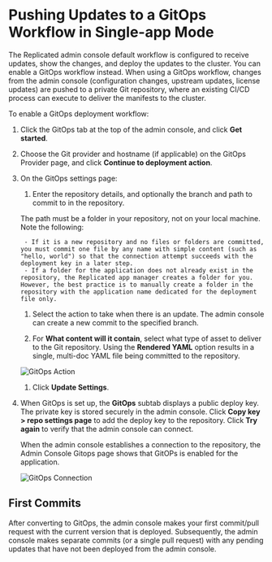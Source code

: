 # Pushing Updates to a GitOps Workflow in Single-app Mode

The Replicated admin console default workflow is configured to receive updates, show the changes, and deploy the updates to the cluster. You can enable a GitOps workflow instead.
When using a GitOps workflow, changes from the admin console (configuration changes, upstream updates, license updates) are pushed to a private Git repository, where an existing CI/CD process can execute to deliver the manifests to the cluster.

To enable a GitOps deployment workflow:

1. Click the GitOps tab at the top of the admin console, and click **Get started**.

1. Choose the Git provider and hostname (if applicable) on the GitOps Provider page, and click **Continue to deployment action**.

1. On the GitOps settings page:

    1. Enter the repository details, and optionally the branch and path to commit to in the repository.

      The path must be a folder in your repository, not on your local machine. Note the following:

        - If it is a new repository and no files or folders are committed, you must commit one file by any name with simple content (such as "hello, world") so that the connection attempt succeeds with the deployment key in a later step.
        - If a folder for the application does not already exist in the repository, the Replicated app manager creates a folder for you. However, the best practice is to manually create a folder in the repository with the application name dedicated for the deployment file only.

    1. Select the action to take when there is an update. The admin console can create a new commit to the specified branch.

    1. For **What content will it contain**, select what type of asset to deliver to the Git repository. Using the **Rendered YAML** option results in a single, multi-doc YAML file being committed to the repository.

      ![GitOps Action](/images/gitops-action.png)

    1. Click **Update Settings**.

1. When GitOps is set up, the **GitOps** subtab displays a public deploy key. The private key is stored securely in the admin console. Click **Copy key > repo settings page** to add the deploy key to the repository. Click **Try again** to verify that the admin console can connect.

    When the admin console establishes a connection to the repository, the Admin Console Gitops page shows that GitOPs is enabled for the application.

    ![GitOps Connection](/images/gitops-connected.png)

## First Commits

After converting to GitOps, the admin console makes your first commit/pull request with the current version that is deployed.
Subsequently, the admin console makes separate commits (or a single pull request) with any pending updates that have not been deployed from the admin console.
